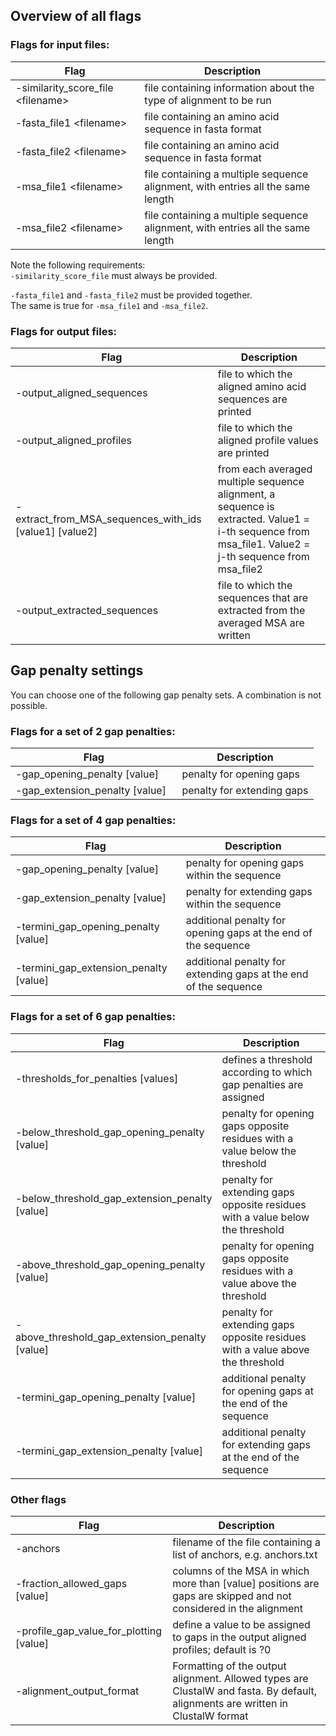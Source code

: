 ## Overview of all flags

### Flags for input files:

  Flag                                  | Description
  ------------------------------------- | ------------------------------------------------------------------------------------------
  -similarity_score_file \<filename\>     | file containing information about the type of alignment to be run
  -fasta_file1 \<filename\>               | file containing an amino acid sequence in fasta format
  -fasta_file2 \<filename\>               | file containing an amino acid sequence in fasta format
  -msa_file1 \<filename\>                 | file containing a multiple sequence alignment, with entries all the same length
  -msa_file2 \<filename\>                 | file containing a multiple sequence alignment, with entries all the same length

Note the following requirements:  
  `-similarity_score_file` must always be provided.  
  
  `-fasta_file1` and `-fasta_file2` must be provided together.  
  The same is true for `-msa_file1` and `-msa_file2`.


### Flags for output files:

Flag                                    | Description
--------------------------------------- | -----------------------------------
 -output_aligned_sequences <filename>   | file to which the aligned amino acid sequences are printed
 -output_aligned_profiles <filename>    | file to which the aligned profile values are printed     
 -extract_from_MSA_sequences_with_ids  \[value1\] \[value2\]  | from each averaged multiple sequence alignment, a sequence is extracted. Value1 = i-th sequence from msa_file1. Value2 = j-th sequence from msa_file2
 -output_extracted_sequences <filename> | file to which the sequences that are extracted from the averaged MSA are written


## Gap penalty settings

You can choose one of the following gap penalty sets. A combination is not possible.

### Flags for a set of 2 gap penalties:

  Flag                                           | Description
  ---------------------------------------------- | ----------------------------
  -gap_opening_penalty \[value\]                 | penalty for opening gaps
  -gap_extension_penalty \[value\]               | penalty for extending gaps


### Flags for a set of 4 gap penalties:

  Flag                                           | Description
  ---------------------------------------------- | -----------------------------------------------------------------
  -gap_opening_penalty \[value\]                 |  penalty for opening gaps within the sequence
  -gap_extension_penalty \[value\]               |  penalty for extending gaps within the sequence
  -termini_gap_opening_penalty \[value\]         |  additional penalty for opening gaps at the end of the sequence
  -termini_gap_extension_penalty \[value\]       |  additional penalty for extending gaps at the end of the sequence

### Flags for a set of 6 gap penalties:

  Flag                                             | Description
  ------------------------------------------------ | -------------------------------------------------------------------------------------------------------
  -thresholds_for_penalties \[values\]             |  defines a threshold according to which gap penalties are assigned
  -below_threshold_gap_opening_penalty \[value\]   |  penalty for opening gaps opposite residues with a value below the  threshold
  -below_threshold_gap_extension_penalty \[value\] |  penalty for extending gaps opposite residues with a value below the  threshold
  -above_threshold_gap_opening_penalty  \[value\]  |  penalty for opening gaps opposite residues with a value above the  threshold
  -above_threshold_gap_extension_penalty \[value\] |  penalty for extending gaps opposite residues with a value above the  threshold
  -termini_gap_opening_penalty \[value\]           |  additional penalty for opening gaps at the end of the sequence
  -termini_gap_extension_penalty \[value\]         |  additional penalty for extending gaps at the end of the sequence


### Other flags

  Flag                                      | Description
  ----------------------------------------- | -----------
  -anchors <filename>                       | filename of the file containing a list of anchors, e.g. anchors.txt
  -fraction_allowed_gaps \[value\]          | columns of the MSA in which more than \[value\] positions are gaps are skipped and not considered in the alignment
  -profile_gap_value_for_plotting \[value\] | define a value to be assigned to gaps in the output aligned profiles; default is ?0
  -alignment_output_format                  | Formatting of the output alignment. Allowed types are ClustalW and fasta. By default, alignments are written in ClustalW format
